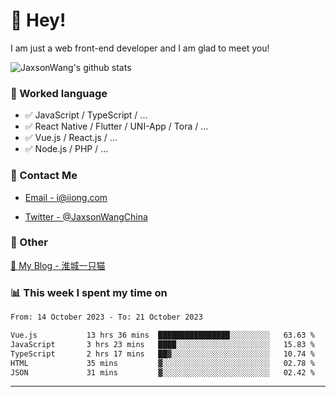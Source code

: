# 👋 Hey!

I am just a web front-end developer and I am glad to meet you!

![JaxsonWang's github stats](https://github-readme-stats.vercel.app/api?username=JaxsonWang&&show_icons=true&&title_color=1abc9c&&icon_color=1abc9c)


### 📝 Worked language

- ✅ JavaScript / TypeScript / ...
- ✅ React Native / Flutter / UNI-App / Tora / ...
- ✅ Vue.js / React.js / ...
- ✅ Node.js / PHP / ...

### 📮 Contact Me

- [Email - i@iiong.com](mailto:i@iiong.com)

- [Twitter - @JaxsonWangChina](https://twitter.com/JaxsonWangChina)

### 🤪 Other

[📌 My Blog - 淮城一只猫](https://iiong.com)

### 📊 This week I spent my time on

<!--START_SECTION:waka-->

```txt
From: 14 October 2023 - To: 21 October 2023

Vue.js           13 hrs 36 mins  ████████████████░░░░░░░░░   63.63 %
JavaScript       3 hrs 23 mins   ████░░░░░░░░░░░░░░░░░░░░░   15.83 %
TypeScript       2 hrs 17 mins   ██▓░░░░░░░░░░░░░░░░░░░░░░   10.74 %
HTML             35 mins         ▓░░░░░░░░░░░░░░░░░░░░░░░░   02.78 %
JSON             31 mins         ▓░░░░░░░░░░░░░░░░░░░░░░░░   02.42 %
```

<!--END_SECTION:waka-->

---

